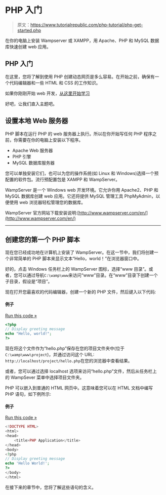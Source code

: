 # PHP 入门

> 原文：<https://www.tutorialrepublic.com/php-tutorial/php-get-started.php>

在你的电脑上安装 Wampserver 或 XAMPP，用 Apache、PHP 和 MySQL 数据库快速创建 web 应用。

## PHP 入门

在这里，您将了解到使用 PHP 创建动态网页是多么容易。在开始之前，确保有一个代码编辑器和一些 HTML 和 CSS 的工作知识。

如果你刚刚开始 web 开发，[从这里开始学习](/html-tutorial/)

好吧，让我们直入主题吧。

## 设置本地 Web 服务器

PHP 脚本在运行 PHP 的 web 服务器上执行。所以在你开始写任何 PHP 程序之前，你需要在你的电脑上安装以下程序。

*   Apache Web 服务器
*   PHP 引擎
*   MySQL 数据库服务器

您可以单独安装它们，也可以为您的操作系统(如 Linux 和 Windows)选择一个预配置的软件包。流行预配置包是 XAMPP 和 WampServer。

WampServer 是一个 Windows web 开发环境。它允许你用 Apache2、PHP 和 MySQL 数据库创建 web 应用。它还将提供 MySQL 管理工具 PhpMyAdmin，以便使用 web 浏览器轻松管理您的数据库。

WampServer 官方网站下载安装说明:[http://www.wampserver.com/en/](http://www.wampserver.com/en/)

* * *

## 创建您的第一个 PHP 脚本

现在您已经成功地在计算机上安装了 WampServer。在这一节中，我们将创建一个非常简单的 PHP 脚本来显示文本“Hello，world！”在浏览器窗口中。

好的，点击 Windows 任务栏上的 WampServer 图标，选择“www 目录”。或者，您可以通过导航`C:\wamp\www`来访问“www”目录。在“www”目录下创建一个子目录，假设是“项目”。

现在打开您最喜欢的代码编辑器，创建一个新的 PHP 文件，然后键入以下代码:

#### 例子

[Run this code »](../codelab.php?topic=php&file=hello-world-application "Run this code to view the output")

```php
<?php
// Display greeting message
echo "Hello, world!";
?>
```

现在将这个文件作为“hello.php”保存在您的项目文件夹中(位于`C:\wamp\www\project`)，并通过访问这个 URL: `http://localhost/project/hello.php`在您的浏览器中查看结果。

或者，您可以通过选择 localhost 选项来访问“hello.php”文件，然后从任务栏上的 WampSever 菜单中选择项目文件夹。

PHP 可以嵌入到普通的 HTML 网页中。这意味着您可以在 HTML 文档中编写 PHP 语句，如下例所示:

#### 例子

[Run this code »](../codelab.php?topic=php&file=simple-document "Run this code to view the output")

```php
<!DOCTYPE HTML>
<html>
<head>
    <title>PHP Application</title>
</head>
<body>
<?php
// Display greeting message
echo 'Hello World!';
?>
</body>
</html>
```

在接下来的章节中，您将了解这些语句的含义。